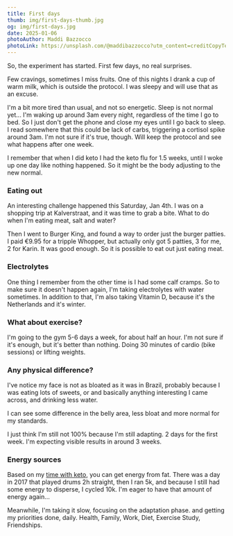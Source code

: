 ```yaml
---
title: First days
thumb: img/first-days-thumb.jpg
og: img/first-days.jpg
date: 2025-01-06
photoAuthor: Maddi Bazzocco
photoLink: https://unsplash.com/@maddibazzocco?utm_content=creditCopyText&utm_medium=referral&utm_source=unsplash
---
```


So, the experiment has started. First few days, no real surprises.

Few cravings, sometimes I miss fruits. One of this nights I drank a cup of warm milk, which is outside the protocol. I was sleepy and will use that as an excuse.

I'm a bit more tired than usual, and not so energetic. Sleep is not normal yet... I'm waking up around 3am every night, regardless of the time I go to bed. So I just don't get the phone and close my eyes until I go back to sleep. I read somewhere that this could be lack of carbs, triggering a cortisol spike around 3am. I'm not sure if it's true, though. Will keep the protocol and see what happens after one week.

I remember that when I did keto I had the keto flu for 1.5 weeks, until I woke up one day like nothing happened. So it might be the body adjusting to the new normal.

### Eating out

An interesting challenge happened this Saturday, Jan 4th. I was on a shopping trip at Kalverstraat, and it was time to grab a bite. What to do when I'm eating meat, salt and water?

Then I went to Burger King, and found a way to order just the burger patties. I paid €9.95 for a tripple Whopper, but actually only got 5 patties, 3 for me, 2 for Karin. It was good enough. So it is possible to eat out just eating meat.

### Electrolytes

One thing I remember from the other time is I had some calf cramps. So to make sure it doesn't happen again, I'm taking electrolytes with water sometimes. In addition to that, I'm also taking Vitamin D, because it's the Netherlands and it's winter.

### What about exercise?

I'm going to the gym 5-6 days a week, for about half an hour. I'm not sure if it's enough, but it's better than nothing. Doing 30 minutes of cardio (bike sessions) or lifting weights.

### Any physical difference?

I've notice my face is not as bloated as it was in Brazil, probably because I was eating lots of sweets, or and basically anything interesting I came across, and drinking less water.

I can see some difference in the belly area, less bloat and more normal for my standards.

I just think I'm still not 100% because I'm still adapting. 2 days for the first week. I'm expecting visible results in around 3 weeks.

### Energy sources

Based on my [time with keto](https://medium.com/wolff-experiments/3-months-of-keto-9aaa37e5950c), you can get energy from fat. There was a day in 2017 that played drums 2h straight, then I ran 5k, and because I still had some energy to disperse, I cycled 10k. I'm eager to have that amount of energy again...

Meanwhile, I'm taking it slow, focusing on the adaptation phase. and getting my priorities done, daily. Health, Family, Work, Diet, Exercise Study, Friendships.
